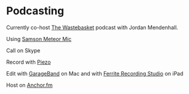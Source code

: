 # Podcasting

Currently co-host [The Wastebasket](http://wastebasketpodcast.com/) podcast with Jordan Mendenhall.

Using [Samson Meteor Mic](https://www.amazon.com/Samson-Meteor-Studio-Condenser-Microphone/dp/B004MF39YS/ref=as_li_ss_tl?ie=UTF8&linkCode=ll1&tag=chrisltd-20&linkId=cd89772b08224f3814684032a4d54624&language=en_US)

Call on Skype

Record with [Piezo](https://rogueamoeba.com/piezo/)

Edit with [GarageBand](https://www.apple.com/mac/garageband/) on Mac and with [Ferrite Recording Studio](https://www.wooji-juice.com/products/ferrite/) on iPad

Host on [Anchor.fm](https://anchor.fm/)



